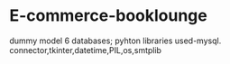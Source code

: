 # E-commerce-booklounge
dummy model
6 databases;
pyhton libraries used-mysql. connector,tkinter,datetime,PIL,os,smtplib
